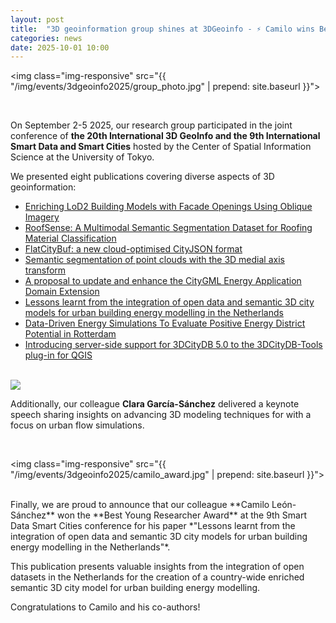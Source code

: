 ```yaml
---
layout: post
title:  "3D geoinformation group shines at 3DGeoinfo - ⚡ Camilo wins Best Young Researcher Award."
categories: news
date: 2025-10-01 10:00
---
```


<img class="img-responsive" src="{{ "/img/events/3dgeoinfo2025/group_photo.jpg" | prepend: site.baseurl }}">

<br>

On September 2-5 2025, our research group participated in the joint conference of **the 20th International 3D GeoInfo and the 9th International Smart Data and Smart Cities** hosted by the Center of Spatial Information Science at the University of Tokyo.

We presented eight publications covering diverse aspects of 3D geoinformation:


- [Enriching LoD2 Building Models with Facade Openings Using Oblique Imagery](https://isprs-annals.copernicus.org/articles/X-4-W6-2025/225/2025/)
- [RoofSense: A Multimodal Semantic Segmentation Dataset for Roofing Material Classification](https://isprs-annals.copernicus.org/articles/X-4-W6-2025/153/2025/)
- [FlatCityBuf: a new cloud-optimised CityJSON format](https://isprs-archives.copernicus.org/articles/XLVIII-4-W15-2025/17/2025/)
- [Semantic segmentation of point clouds with the 3D medial axis transform](https://isprs-annals.copernicus.org/articles/X-4-W6-2025/33/2025/)
- [A proposal to update and enhance the CityGML Energy Application Domain Extension](https://isprs-annals.copernicus.org/articles/X-4-W6-2025/1/2025/)
- [Lessons learnt from the integration of open data and semantic 3D city models for urban building energy modelling in the Netherlands](https://isprs-annals.copernicus.org/articles/X-4-W7-2025/89/2025/)
- [Data-Driven Energy Simulations To Evaluate Positive Energy District Potential in Rotterdam](https://isprs-annals.copernicus.org/articles/X-4-W7-2025/25/2025/)
- [Introducing server-side support for 3DCityDB 5.0 to the 3DCityDB-Tools plug-in for QGIS](https://isprs-annals.copernicus.org/articles/X-4-W6-2025/193/2025/)


<br>
<img class="img-responsive" src="{{ "/img/events/3dgeoinfo2025/clara_keynote.jpg" | prepend: site.baseurl }}">

<br>

Additionally, our colleague **Clara García-Sánchez** delivered a keynote speech sharing insights on advancing 3D modeling techniques for with a focus on urban flow simulations.

<br>

<img class="img-responsive" src="{{ "/img/events/3dgeoinfo2025/camilo_award.jpg" | prepend: site.baseurl }}">

<br>
Finally, we are proud to announce that our colleague **Camilo León-Sánchez** won the **Best Young Researcher Award** at the 9th Smart Data Smart Cities conference for his paper *"Lessons learnt from the integration of open data and semantic 3D city models for urban building energy modelling in the Netherlands"*.

This publication presents valuable insights from the integration of open datasets in the Netherlands for the creation of a country-wide enriched semantic 3D city model for urban building energy modelling. 

Congratulations to Camilo and his co-authors!



